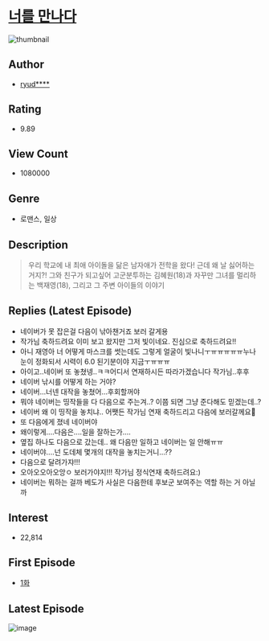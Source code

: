 # [너를 만나다](https://comic.naver.com/bestChallenge/list?titleId=723972)
![thumbnail](https://image-comic.pstatic.net/user_contents_data/challenge_comic/2023/03/30/323426/upload_3474356027681551408_480x623.jpeg)

## Author
- [ryud****](https://comic.naver.com/artistTitle?id=323426)

## Rating
- 9.89

## View Count
- 1080000

## Genre
- 로맨스, 일상

## Description
> 우리 학교에 내 최애 아이돌을 닮은 남자애가 전학을 왔다! 근데 왜 날 싫어하는 거지?! 그와 친구가 되고싶어 고군분투하는 김혜원(18)과 자꾸만 그녀를 멀리하는 백재영(18), 그리고 그 주변 아이들의 이야기

## Replies (Latest Episode)
- 네이버가 못 잡은걸 다음이 낚아챈거죠 보러 갈게용
- 작가님 축하드려요 이미 보고 왔지만 그저 빛이네요. 진심으로 축하드려요!!
- 아니 재영아 너 어떻게 마스크를 썻는데도 그렇게 얼굴이 빛나니ㅜㅠㅠㅠㅠㅠ누나 눈이 정화되서 시력이 6.0 된기분이야 지금ㅜㅠㅠㅠ
- 아이고..네이버 또 놓쳤넹..ㅋㅋ어디서 연재하시든 따라가겠습니다 작가님..후후
- 네이버 낚시를 어떻게 하는 거야?
- 네이버...너넨 대작을 놓쳤어...후회할꺼야
- 뭐야 네이버는 띵작들을 다 다음으로 주는겨..? 이쯤 되면 그냥 준다해도 믿겠는데..?
- 네이버 왜 이 띵작을 놓치냐.. 어쨋든 작가님 연재 축하드리고 다음에 보러갈께요👋
- 또 다음에게 졌네 네이버야
- 왜이렇게....다음은....일을 잘하는가....
- 옆집 하나도 다음으로 갔는데.. 왜 다음만 일하고 네이버는 일 안해ㅠㅠ
- 네이버야....넌 도데체 몇개의 대작을 놓치는거니...??
- 다음으로 달려가쟈!!!
- 오아오오아오앙ㅇ 보러가야지!!! 작가님 정식연재 축하드려요:)
- 네이버는 뭐하는 걸까 베도가 사실은 다음한테 후보군 보여주는 역할 하는 거 아닐까

## Interest
- 22,814

## First Episode
- [1화](https://comic.naver.com/bestChallenge/detail?titleId=723972&no=25)

## Latest Episode
![image](https://image-comic.pstatic.net/user_contents_data/challenge_comic/2020/03/09/323426/upload_7149576787987871329.jpeg)
